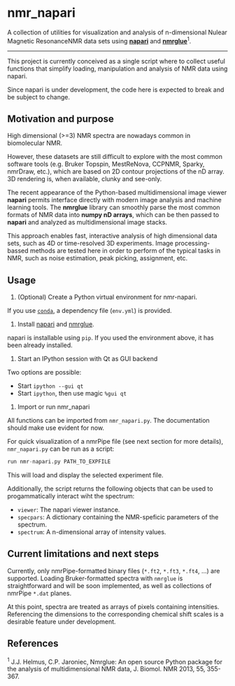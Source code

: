 # nmr_napari

A collection of utilities for visualization and analysis of n-dimensional Nulear Magnetic ResonanceNMR data sets using [**napari**](https://www.napari.org/) and [**nmrglue**](https://www.nmrglue.com/)<sup>1</sup>.

---

This project is currently conceived as a single script where to collect useful functions that simplify loading, manipulation and analysis of NMR data using napari.

Since napari is under development, the code here is expected to break and be subject to change.

## Motivation and purpose

High dimensional (>=3) NMR spectra are nowadays common in biomolecular NMR.

However, these datasets are still difficult to explore with the most common software tools (e.g. Bruker Topspin, MestReNova, CCPNMR, Sparky, nmrDraw, etc.), which are based on 2D contour projections of the nD array. 3D rendering is, when available, clunky and see-only.

The recent appearance of the Python-based multidimensional image viewer **napari** permits interface directly with modern image analysis and machine learning tools. The **nmrglue** library can smoothly parse the most common formats of NMR data into **numpy nD arrays**, which can be then passed to **napari** and analyzed as multidimensional image stacks.

This approach enables fast, interactive analysis of high dimensional data sets, such as 4D or time-resolved 3D experiments. Image processing-bassed methods are tested here in order to perform of the typical tasks in NMR, such as noise estimation, peak picking, assignment, etc.

## Usage

1. (Optional) Create a Python virtual environment for nmr-napari.

If you use [`conda`](https://docs.conda.io/en/latest/), a dependency file (`env.yml`) is provided.

1. Install [napari](https://napari.org/tutorials/installation.html) and [nmrglue](https://nmrglue.readthedocs.io/en/latest/install.html).

napari is installable using `pip`. If you used the environment above, it has
been already installed.

1. Start an IPython session with Qt as GUI backend

Two options are possible:

- Start `ipython --gui qt`
- Start `ipython`, then use magic `%gui qt`

1. Import or run nmr_napari

All functions can be imported from `nmr_napari.py`. The documentation should make use evident for now.

For quick visualization of a nmrPipe file (see next section for more details), `nmr_napari.py` can be run as a script:

```python
run nmr-napari.py PATH_TO_EXPFILE
```

This will load and display the selected experiment file.

Additionally, the script returns the following objects that can be used to progammatically interact wiht the spectrum:

- `viewer`: The napari viewer instance.
- `specpars`: A dictionary containing the NMR-speficic parameters of the spectrum.
- `spectrum`: A n-dimensional array of intensity values.

## Current limitations and next steps

Currently, only nmrPipe-formatted binary files (`*.ft2`, `*.ft3`, `*.ft4`, ...) are supported. Loading Bruker-formatted spectra with `nmrglue` is straightforward and will be soon implemented, as well as collections of nmrPipe `*.dat` planes.

At this point, spectra are treated as arrays of pixels containing intensities. Referencing the dimensions to the corresponding chemical shift scales is a desirable feature under development.

## References

<sup>1</sup> J.J. Helmus, C.P. Jaroniec, Nmrglue: An open source Python package for the analysis of multidimensional NMR data, J. Biomol. NMR 2013, 55, 355-367.